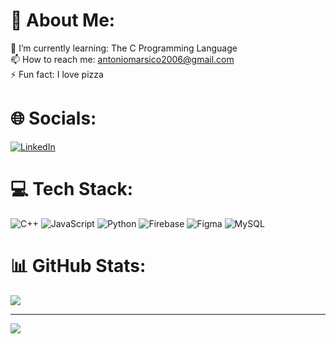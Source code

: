# 💫 About Me:
🌱 I’m currently learning: The C Programming Language<br>📫 How to reach me: antoniomarsico2006@gmail.com<br>⚡ Fun fact: I love pizza<br>


# 🌐 Socials:
[![LinkedIn](https://img.shields.io/badge/LinkedIn-%230077B5.svg?logo=linkedin&logoColor=white)](https://linkedin.com/in/antonio-marsico) 

# 💻 Tech Stack:
![C++](https://img.shields.io/badge/c++-%2300599C.svg?style=flat&logo=c%2B%2B&logoColor=white) ![JavaScript](https://img.shields.io/badge/javascript-%23323330.svg?style=flat&logo=javascript&logoColor=%23F7DF1E) ![Python](https://img.shields.io/badge/python-3670A0?style=flat&logo=python&logoColor=ffdd54) ![Firebase](https://img.shields.io/badge/firebase-%23039BE5.svg?style=flat&logo=firebase) ![Figma](https://img.shields.io/badge/figma-%23F24E1E.svg?style=flat&logo=figma&logoColor=white) ![MySQL](https://img.shields.io/badge/mysql-4479A1.svg?style=flat&logo=mysql&logoColor=white)
# 📊 GitHub Stats:
<!-- ![](https://github-readme-stats.vercel.app/api?username=Brok3n68&theme=tokyonight&hide_border=false&include_all_commits=false&count_private=false)<br/>
![](https://github-readme-streak-stats.herokuapp.com/?user=Brok3n68&theme=tokyonight&hide_border=false)<br/> -->
![](https://github-readme-stats.vercel.app/api/top-langs/?username=Brok3n68&theme=tokyonight&hide_border=false&include_all_commits=false&count_private=false&layout=compact)

<!-- ### 🔝 Top Contributed Repo
![](https://github-contributor-stats.vercel.app/api?username=Brok3n68&limit=5&theme=tokyonight&combine_all_yearly_contributions=true) -->

---
[![](https://visitcount.itsvg.in/api?id=Brok3n68&icon=0&color=0)](https://visitcount.itsvg.in)
